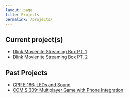 ```yaml
---
layout: page
title: Projects
permalink: /projects/
---
```


## Current project(s)

- [Dlink Movienite Streaming Box PT. 1](https://www.trevorkems.com/dlink-movienite)
- [Dlink Movienite Streaming Box PT. 2](https://www.trevorkems.com/dlink-movienite-part-2)

## Past Projects

- [CPR E 186: LEDs and Sound](https://www.trevorkems.com/cpre-186)
- [COM S 309: Multiplayer Game with Phone Integration](https://www.trevorkems.com/coms-309)
